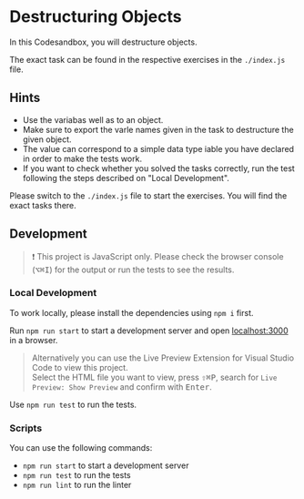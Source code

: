 # Destructuring Objects

In this Codesandbox, you will destructure objects.

The exact task can be found in the respective exercises in the `./index.js` file.

## Hints

- Use the variabas well as to an object.
- Make sure to export the varle names given in the task to destructure the given object.
- The value can correspond to a simple data type iable you have declared in order to make the tests work.
- If you want to check whether you solved the tasks correctly, run the test following the steps described on "Local Development".

Please switch to the `./index.js` file to start the exercises. You will find the exact tasks there.

## Development

> ❗️ This project is JavaScript only. Please check the browser console (<kbd>⌥</kbd><kbd>⌘</kbd><kbd>I</kbd>) for the output or run the tests to see the results.

### Local Development

To work locally, please install the dependencies using `npm i` first.

Run `npm run start` to start a development server and open [localhost:3000](http://localhost:3000) in a browser.

> Alternatively you can use the Live Preview Extension for Visual Studio Code to view this project.  
> Select the HTML file you want to view, press <kbd>⇧</kbd><kbd>⌘</kbd><kbd>P</kbd>, search for `Live Preview: Show Preview` and confirm with <kbd>Enter</kbd>.

Use `npm run test` to run the tests.

### Scripts

You can use the following commands:

- `npm run start` to start a development server
- `npm run test` to run the tests
- `npm run lint` to run the linter
